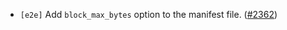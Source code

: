 - `[e2e]` Add `block_max_bytes` option to the manifest file.
  ([\#2362](https://github.com/depinnetwork/por-consensus/pull/2362))